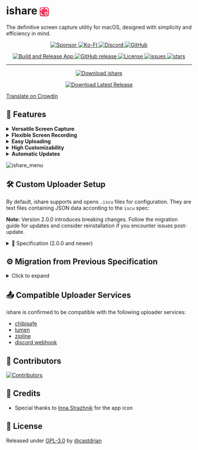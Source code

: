 <p align="center">
  <h1>
    ishare <img src="/ishare/Util/Assets.xcassets/AppIcon.appiconset/AppIcon-128.png" alt="ishare logo" height="25" style="vertical-align: middle;">
  </h1>
  <p>The definitive screen capture utility for macOS, designed with simplicity and efficiency in mind.</p>
</p>

<p align="center">
  <a href="https://github.com/sponsors/castdrian">
    <img src="https://img.shields.io/badge/sponsor-30363D?style=for-the-badge&logo=GitHub-Sponsors&logoColor=#white" alt="Sponsor">
  </a>
  <a href="https://ko-fi.com/castdrian">
    <img src="https://img.shields.io/badge/Ko--fi-F16061?style=for-the-badge&logo=ko-fi&logoColor=white" alt="Ko-FI">
  </a>
  <a href="https://discord.gg/sX4KYzu5pX">
    <img src="https://img.shields.io/badge/Discord-5865F2?style=for-the-badge&logo=discord&logoColor=white" alt="Discord">
  </a>
  <a href="https://github.com/castdrian/ishare">
    <img src="https://img.shields.io/badge/GitHub-100000?style=for-the-badge&logo=github&logoColor=white" alt="GitHub">
  </a>
</p>

<p align="center">
  <a href="https://github.com/castdrian/ishare/actions?query=workflow:'Build+and+Release+App'">
    <img src="https://github.com/castdrian/ishare/workflows/Build%20and%20Release%20App/badge.svg" alt="Build and Release App">
  </a>
  <a href="https://github.com/castdrian/ishare/releases/">
    <img src="https://img.shields.io/github/release/castdrian/ishare?include_prereleases=&sort=semver&color=blue" alt="GitHub release">
  </a>
  <a href="#license">
    <img src="https://img.shields.io/badge/License-GPL--3.0-blue" alt="License">
  </a>
  <a href="https://github.com/castdrian/ishare/issues">
    <img src="https://img.shields.io/github/issues/castdrian/ishare" alt="issues">
  </a>
  <a href="https://github.com/castdrian/ishare">
    <img src="https://img.shields.io/github/stars/castdrian/ishare?style=social" alt="stars">
  </a>
</p>

---

<p align="center">
   <a href="https://apps.apple.com/app/ishare-screen-capture/id6499066314" download>
    <img src="https://upload.wikimedia.org/wikipedia/commons/thumb/3/3c/Download_on_the_App_Store_Badge.svg/640px-Download_on_the_App_Store_Badge.svg.png" alt="Download ishare" width="200">
  </a>
</p>
<p align="center">
  <a href="https://github.com/castdrian/ishare/releases/latest/download/ishare_macOS.zip" download>
    <img src="https://i.imgur.com/EthZVfR.png" alt="Download Latest Release" width="200">
  </a>
</p>

[Translate on Crowdin](https://crowdin.com/project/isharemac)

## 🚀 Features

<details markdown="block">
  <summary><strong>Versatile Screen Capture</strong></summary>
  
  - **Custom Region**: Instantly and easily define and capture specific portions of your screen.
  - **Window Capture**: Capture individual application windows without any clutter.
  - **Entire Display Capture**: Snapshot your whole screen with a single action.
</details>

<details markdown="block">
  <summary><strong>Flexible Screen Recording</strong></summary>
  
  - **Video Recording**: Record videos of entire screens or specific windows.
  - **GIF Recording**: Capture your moments in GIF format, perfect for quick shares.
  - **Customizable Codecs and Compression**: Fine-tune the parameters of the output video files.
</details>

<details markdown="block">
  <summary><strong>Easy Uploading</strong></summary>
  
  - **Custom Upload Destinations**: Define your own server or service to upload your media.
  - **Built-in Imgur Uploader**: Quickly upload your results to Imgur automatically.
</details>

<details markdown="block">
  <summary><strong>High Customizability</strong></summary>
  
  - **Custom Keybinds**: Set keyboard shortcuts that match your workflow.
  - **File Format Preferences**: Choose the formats for your screenshots (e.g. PNG, JPG) and recordings.
  - **Custom File Naming**: Define your own prefix for filenames, so you always know which app took the shot.
  - **Custom Save Path**: Decide where exactly on your system you want to save your captures and recordings.
  - **Application Exclusions**: Exclude specific apps from being recorded.
</details>

<details markdown="block">
  <summary><strong>Automatic Updates</strong></summary>
  
  Always stay on the cutting edge with built-in automatic updates.
</details>

![ishare_menu](https://github.com/iGerman00/ishare/assets/36676880/3a546afb-90ee-4b85-8b38-6029ccd67565)

## 🛠 Custom Uploader Setup

By default, ishare supports and opens `.iscu` files for configuration. They are text files containing JSON data according to the `iscu` spec:

**Note:** Version 2.0.0 introduces breaking changes. Follow the migration guide for updates and consider reinstallation if you encounter issues post-update.

<details markdown="block">
  <summary>
    📝 Specification (2.0.0 and newer)
  </summary>

  The custom uploader specification since version 2.0.0+ has the following structure:

```json
{
    "name": "Custom Uploader Name",
    "requestURL": "https://uploader.com/upload",
    "headers": { // optional
        "Authorization": "Bearer YOUR_AUTH_TOKEN"
    },
    "formData": { // optional
        "additionalData": "value"
    },
    "fileFormName": "file", // optional
    "requestBodyType": "multipartFormData", // optional, can be "multipartFormData" or "binary"
    "responseURL": "https://uploader.com/{{jsonproperty}}",
    "deletionURL": "https://uploader.com/{{jsonproperty}}", // optional
    "deleteRequestType": "DELETE" // optional, can be "DELETE" or "GET"
}
```

<sup>All properties are case insensitive.</sup>

This new specification allows for more dynamic URL construction and handles deletion URLs.  
For `responseURL` and `deletionURL`, JSON properties that are derived from the response payload can be defined as `{{jsonProperty}}`. There is support for nesting (`upload.url`) and arrays (`files[0].url`).  
</details>

## ⚙️ Migration from Previous Specification

<details markdown="block">
<summary>Click to expand</summary>

### Key changes

- `responseURL` replaces `responseProp`.
- New optional field `deletionURL`.
- Updated URL templating syntax.

### Migration steps

1. Replace `responseProp` with `responseURL`, ensuring the URL includes placeholders for dynamic values.
2. If your service provides a deletion link, add the `deletionURL` field.
3. Update URL placeholders to match the new syntax:  

For example,

```json
"responseProp": "fileId"
```

Turns into:

```json
"responseURL": "{{fileId}}"
```

### Example migration

Before:

```json
{
    "name": "uploader",
    "requestURL": "https://uploader.com/upload",
    "responseProp": "fileUrl"
}
```

After:

```json
{
    "name": "uploader",
    "requestURL": "https://uploader.com/upload",
    "responseURL": "{{fileUrl}}" // also supported: "https://uploader.com/{{fileId}}"
}
```

</details>

## 📤 Compatible Uploader Services

ishare is confirmed to be compatible with the following uploader services:

- [chibisafe](https://github.com/chibisafe/chibisafe)
- [lumen](https://github.com/ChecksumDev/lumen)
- [zipline](https://github.com/diced/zipline)
- [discord webhook](https://support.discord.com/hc/en-us/articles/228383668-Intro-to-Webhooks)

## 🤝 Contributors

[![Contributors](https://contrib.rocks/image?repo=castdrian/ishare)](https://github.com/castdrian/ishare/graphs/contributors)

## 🙌 Credits

- Special thanks to [Inna Strazhnik](https://www.behance.net/strazhnik) for the app icon

## 📜 License

Released under [GPL-3.0](/LICENSE) by [@castdrian](https://github.com/castdrian)
